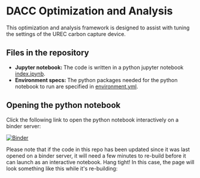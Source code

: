 # DACC Optimization and Analysis

This optimization and analysis framework is designed to assist with tuning the settings of the UREC carbon capture device.

## Files in the repository

* <b>Jupyter notebook: </b> The code is written in a python jupyter notebook [index.ipynb](./index.ipynb). 
* <b>Environment specs: </b> The python packages needed for the python notebook to run are specified in [environment.yml](./environment.yml). 

## Opening the python notebook

Click the following link to open the python notebook interactively on a binder server:

[![Binder](https://mybinder.org/badge_logo.svg)](https://mybinder.org/v2/gh/danikam/DACC_Analysis/main?labpath=index.ipynb)

Please note that if the code in this repo has been updated since it was last opened on a binder server, it will need a few minutes to re-build before it can launch as an interactive notebook. Hang tight! In this case, the page will look something like this while it's re-building:

